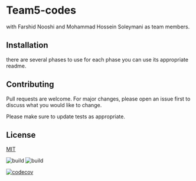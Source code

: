 # Team5-codes

with Farshid Nooshi and Mohammad Hossein Soleymani as team members.

## Installation

there are several phases to use for each phase you can use its appropriate readme. 

## Contributing
Pull requests are welcome. For major changes, please open an issue first to discuss what you would like to change.

Please make sure to update tests as appropriate.

## License
[MIT](https://choosealicense.com/licenses/mit/)

![build](https://github.com/Star-Academy/Team5-Codes/workflows/build/badge.svg)
![build](https://github.com/Star-Academy/Team5-Codes/workflows/build/badge.svg)

[![codecov](https://codecov.io/gh/Star-Academy/Team5-Codes/branch/master/graph/badge.svg)](https://codecov.io/gh/Star-Academy/Team5-Codes)
